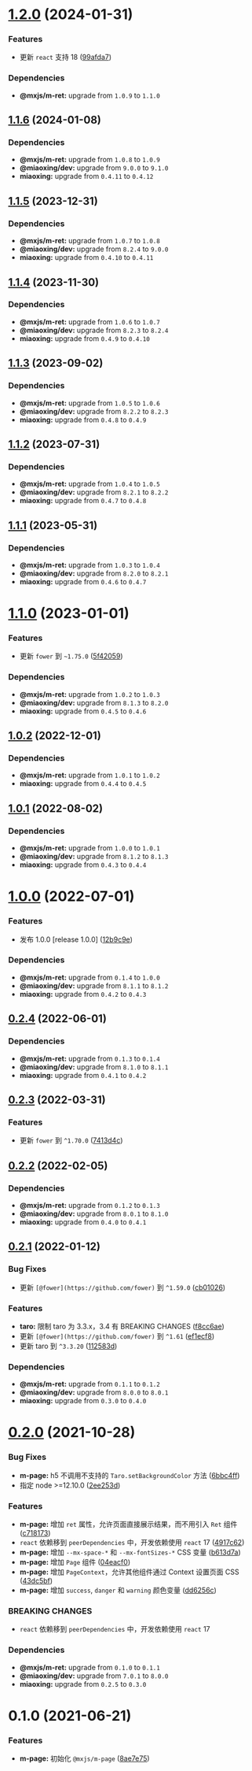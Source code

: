 # [1.2.0](https://github.com/miaoxing/mxjs-m-page/compare/v1.1.6...v1.2.0) (2024-01-31)


### Features

* 更新 `react` 支持 18 ([99afda7](https://github.com/miaoxing/mxjs-m-page/commit/99afda73ceb9f907e9df72a3cfacdf31b006fbd9))





### Dependencies

* **@mxjs/m-ret:** upgrade from `1.0.9` to `1.1.0`

## [1.1.6](https://github.com/miaoxing/mxjs-m-page/compare/v1.1.5...v1.1.6) (2024-01-08)





### Dependencies

* **@mxjs/m-ret:** upgrade from `1.0.8` to `1.0.9`
* **@miaoxing/dev:** upgrade from `9.0.0` to `9.1.0`
* **miaoxing:** upgrade from `0.4.11` to `0.4.12`

## [1.1.5](https://github.com/miaoxing/mxjs-m-page/compare/v1.1.4...v1.1.5) (2023-12-31)





### Dependencies

* **@mxjs/m-ret:** upgrade from `1.0.7` to `1.0.8`
* **@miaoxing/dev:** upgrade from `8.2.4` to `9.0.0`
* **miaoxing:** upgrade from `0.4.10` to `0.4.11`

## [1.1.4](https://github.com/miaoxing/mxjs-m-page/compare/v1.1.3...v1.1.4) (2023-11-30)





### Dependencies

* **@mxjs/m-ret:** upgrade from `1.0.6` to `1.0.7`
* **@miaoxing/dev:** upgrade from `8.2.3` to `8.2.4`
* **miaoxing:** upgrade from `0.4.9` to `0.4.10`

## [1.1.3](https://github.com/miaoxing/mxjs-m-page/compare/v1.1.2...v1.1.3) (2023-09-02)





### Dependencies

* **@mxjs/m-ret:** upgrade from `1.0.5` to `1.0.6`
* **@miaoxing/dev:** upgrade from `8.2.2` to `8.2.3`
* **miaoxing:** upgrade from `0.4.8` to `0.4.9`

## [1.1.2](https://github.com/miaoxing/mxjs-m-page/compare/v1.1.1...v1.1.2) (2023-07-31)





### Dependencies

* **@mxjs/m-ret:** upgrade from `1.0.4` to `1.0.5`
* **@miaoxing/dev:** upgrade from `8.2.1` to `8.2.2`
* **miaoxing:** upgrade from `0.4.7` to `0.4.8`

## [1.1.1](https://github.com/miaoxing/mxjs-m-page/compare/v1.1.0...v1.1.1) (2023-05-31)





### Dependencies

* **@mxjs/m-ret:** upgrade from `1.0.3` to `1.0.4`
* **@miaoxing/dev:** upgrade from `8.2.0` to `8.2.1`
* **miaoxing:** upgrade from `0.4.6` to `0.4.7`

# [1.1.0](https://github.com/miaoxing/mxjs-m-page/compare/v1.0.2...v1.1.0) (2023-01-01)


### Features

* 更新 `fower` 到 `~1.75.0` ([5f42059](https://github.com/miaoxing/mxjs-m-page/commit/5f42059a9fc161d7501f49e9975c201474bf01bc))





### Dependencies

* **@mxjs/m-ret:** upgrade from `1.0.2` to `1.0.3`
* **@miaoxing/dev:** upgrade from `8.1.3` to `8.2.0`
* **miaoxing:** upgrade from `0.4.5` to `0.4.6`

## [1.0.2](https://github.com/miaoxing/mxjs-m-page/compare/v1.0.1...v1.0.2) (2022-12-01)





### Dependencies

* **@mxjs/m-ret:** upgrade from `1.0.1` to `1.0.2`
* **miaoxing:** upgrade from `0.4.4` to `0.4.5`

## [1.0.1](https://github.com/miaoxing/mxjs-m-page/compare/v1.0.0...v1.0.1) (2022-08-02)





### Dependencies

* **@mxjs/m-ret:** upgrade from `1.0.0` to `1.0.1`
* **@miaoxing/dev:** upgrade from `8.1.2` to `8.1.3`
* **miaoxing:** upgrade from `0.4.3` to `0.4.4`

# [1.0.0](https://github.com/miaoxing/mxjs-m-page/compare/v0.2.4...v1.0.0) (2022-07-01)


### Features

* 发布 1.0.0 [release 1.0.0] ([12b9c9e](https://github.com/miaoxing/mxjs-m-page/commit/12b9c9e8ec887f1d0d88795928945918353c4923))





### Dependencies

* **@mxjs/m-ret:** upgrade from `0.1.4` to `1.0.0`
* **@miaoxing/dev:** upgrade from `8.1.1` to `8.1.2`
* **miaoxing:** upgrade from `0.4.2` to `0.4.3`

## [0.2.4](https://github.com/miaoxing/mxjs-m-page/compare/v0.2.3...v0.2.4) (2022-06-01)





### Dependencies

* **@mxjs/m-ret:** upgrade from `0.1.3` to `0.1.4`
* **@miaoxing/dev:** upgrade from `8.1.0` to `8.1.1`
* **miaoxing:** upgrade from `0.4.1` to `0.4.2`

## [0.2.3](https://github.com/miaoxing/mxjs-m-page/compare/v0.2.2...v0.2.3) (2022-03-31)


### Features

* 更新 `fower` 到 `^1.70.0` ([7413d4c](https://github.com/miaoxing/mxjs-m-page/commit/7413d4cfc8faf28eca5ad4e4ee28a0a953019374))

## [0.2.2](https://github.com/miaoxing/mxjs-m-page/compare/v0.2.1...v0.2.2) (2022-02-05)





### Dependencies

* **@mxjs/m-ret:** upgrade from `0.1.2` to `0.1.3`
* **@miaoxing/dev:** upgrade from `8.0.1` to `8.1.0`
* **miaoxing:** upgrade from `0.4.0` to `0.4.1`

## [0.2.1](https://github.com/miaoxing/mxjs-m-page/compare/v0.2.0...v0.2.1) (2022-01-12)


### Bug Fixes

* 更新 `[@fower](https://github.com/fower)` 到 `^1.59.0` ([cb01026](https://github.com/miaoxing/mxjs-m-page/commit/cb010261fcdc7ca9169d85fa5003d98de7b05848))


### Features

* **taro:** 限制 taro 为 3.3.x，3.4 有 BREAKING CHANGES ([f8cc6ae](https://github.com/miaoxing/mxjs-m-page/commit/f8cc6aeb68abe5fa6e4b109644ba1e1f81904b67))
* 更新 `[@fower](https://github.com/fower)` 到 `^1.61` ([ef1ecf8](https://github.com/miaoxing/mxjs-m-page/commit/ef1ecf85187870a7b3727c0023effb1ab5443143))
* 更新 taro 到 `^3.3.20` ([112583d](https://github.com/miaoxing/mxjs-m-page/commit/112583d21d79ae82bd4a5a4d3a9e6cecfe1b432b))





### Dependencies

* **@mxjs/m-ret:** upgrade from `0.1.1` to `0.1.2`
* **@miaoxing/dev:** upgrade from `8.0.0` to `8.0.1`
* **miaoxing:** upgrade from `0.3.0` to `0.4.0`

# [0.2.0](https://github.com/miaoxing/mxjs-m-page/compare/v0.1.0...v0.2.0) (2021-10-28)


### Bug Fixes

* **m-page:** h5 不调用不支持的 `Taro.setBackgroundColor` 方法 ([6bbc4ff](https://github.com/miaoxing/mxjs-m-page/commit/6bbc4ffa40246eb2402867d9b0db1393af47cf04))
* 指定 node >=12.10.0 ([2ee253d](https://github.com/miaoxing/mxjs-m-page/commit/2ee253ded5ed9c35cf356368755b89503cfa6261))


### Features

* **m-page:** 增加 `ret` 属性，允许页面直接展示结果，而不用引入 `Ret` 组件 ([c718173](https://github.com/miaoxing/mxjs-m-page/commit/c718173da54fc07b1e50b273c403bb4c96d933c5))
* `react` 依赖移到 `peerDependencies` 中，开发依赖使用 `react` 17 ([4917c62](https://github.com/miaoxing/mxjs-m-page/commit/4917c62873f983240ac6c381dfd3fcc166be3163))
* **m-page:** 增加 `--mx-space-*` 和 `--mx-fontSizes-*` CSS 变量 ([b613d7a](https://github.com/miaoxing/mxjs-m-page/commit/b613d7adf172fa5b9b6dc4c01f03313d5368bfbc))
* **m-page:** 增加 `Page` 组件 ([04eacf0](https://github.com/miaoxing/mxjs-m-page/commit/04eacf0b9a58778fd643ead7d2513227339c15bd))
* **m-page:** 增加 `PageContext`，允许其他组件通过 Context 设置页面 CSS ([43dc5bf](https://github.com/miaoxing/mxjs-m-page/commit/43dc5bf7396cef608c5b1c25158dff1754b476d1))
* **m-page:** 增加 `success`, `danger` 和 `warning` 颜色变量 ([dd6256c](https://github.com/miaoxing/mxjs-m-page/commit/dd6256c5b012707e1665ce03e52b4a5ae9e3ec03))


### BREAKING CHANGES

* `react` 依赖移到 `peerDependencies` 中，开发依赖使用 `react` 17





### Dependencies

* **@mxjs/m-ret:** upgrade from `0.1.0` to `0.1.1`
* **@miaoxing/dev:** upgrade from `7.0.1` to `8.0.0`
* **miaoxing:** upgrade from `0.2.5` to `0.3.0`

# 0.1.0 (2021-06-21)


### Features

* **m-page:** 初始化 `@mxjs/m-page` ([8ae7e75](https://github.com/miaoxing/mxjs-m-page/commit/8ae7e75356e5849badb8ba751dbf3c71128aedca))
